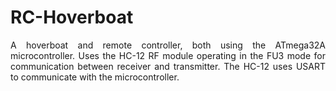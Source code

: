 # RC-Hoverboat

<p align="justify">A hoverboat and remote controller, both using the ATmega32A microcontroller. Uses the HC-12 RF module operating in the FU3 mode for communication between 
receiver and transmitter. The HC-12 uses USART to communicate with the microcontroller.</p>
